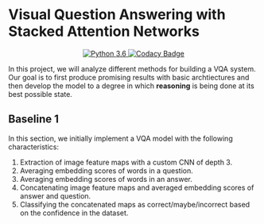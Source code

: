 # Visual Question Answering with Stacked Attention Networks

<div align="center">

<a href="https://www.python.org/downloads/release/python-360/"> <img src="https://img.shields.io/badge/python-3.6-blue.svg" alt="Python 3.6"/> </a>
<a href="https://www.codacy.com?utm_source=github.com&amp;utm_medium=referral&amp;utm_content=aligholami/Visual-Question-Answering-with-Stacked-Attention-Networks&amp;utm_campaign=Badge_Grade"> <img src="https://api.codacy.com/project/badge/Grade/62aaec49f9294a46a74c65dacf599a37" alt="Codacy Badge"/> </a>

</div>

In this project, we will analyze different methods for building a VQA system. Our goal is to first produce promising results with basic archtiectures and then develop the model to a degree in which **reasoning** is being done at its best possible state.

## Baseline 1

In this section, we initially implement a VQA model with the following characteristics:

1.  Extraction of image feature maps with a custom CNN of depth 3.
2.  Averaging embedding scores of words in a question.
3.  Averaging embedding scores of words in an answer.
4.  Concatenating image feature maps and averaged embedding scores of answer and question.
5.  Classifying the concatenated maps as correct/maybe/incorrect based on the confidence in the dataset.
